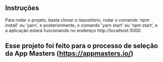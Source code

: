 ## Instruções

Para rodar o projeto, basta clonar o repositório, rodar o comando 'npm install' ou 'yarn', e posteriormente, o comando 'yarn start' ou 'npm start', e a aplicação estará funcionando no endereço http://localhost:3000.

## Esse projeto foi feito para o processo de seleção da App Masters (https://appmasters.io/)
